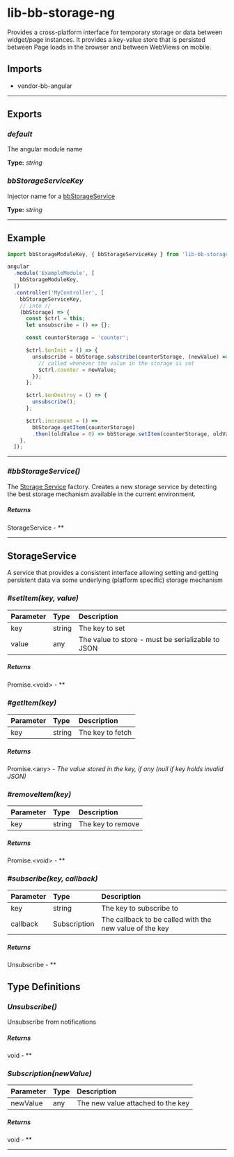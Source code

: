 # lib-bb-storage-ng

Provides a cross-platform interface for temporary storage or data between widget/page instances.
It provides a key-value store that is persisted between Page loads in the browser and between
WebViews on mobile.

## Imports

* vendor-bb-angular

---

## Exports

### *default*

The angular module name

**Type:** *string*

### *bbStorageServiceKey*

Injector name for a [bbStorageService](#bbStorageService)

**Type:** *string*


---

## Example

```javascript
import bbStorageModuleKey, { bbStorageServiceKey } from 'lib-bb-storage-ng';

angular
  .module('ExampleModule', [
    bbStorageModuleKey,
  ])
  .controller('MyController', [
    bbStorageServiceKey,
    // into //
    (bbStorage) => {
      const $ctrl = this;
      let unsubscribe = () => {};

      const counterStorage = 'counter';

      $ctrl.$onInit = () => {
        unsubscribe = bbStorage.subscribe(counterStorage, (newValue) => {
          // called whenever the value in the storage is set
          $ctrl.counter = newValue;
        });
      };

      $ctrl.$onDestroy = () => {
        unsubscribe();
      };

      $ctrl.increment = () =>
        bbStorage.getItem(counterStorage)
        .then((oldValue = 0) => bbStorage.setItem(counterStorage, oldValue + 1));
    },
  ]);
```

---

### *#bbStorageService()*

The [Storage Service](#StorageService) factory.
Creates a new storage service by detecting the best storage mechanism available in the
current environment.


##### Returns

StorageService - **

---

## StorageService

A service that provides a consistent interface allowing setting and getting persistent data
via some underlying (platform specific) storage mechanism


### *#setItem(key, value)*


| Parameter | Type | Description |
| :-- | :-- | :-- |
| key | string | The key to set |
| value | any | The value to store - must be serializable to JSON |

##### Returns

Promise.&lt;void&gt; - **

### *#getItem(key)*


| Parameter | Type | Description |
| :-- | :-- | :-- |
| key | string | The key to fetch |

##### Returns

Promise.&lt;any&gt; - *The value stored in the key, if any (null if key holds invalid JSON)*

### *#removeItem(key)*


| Parameter | Type | Description |
| :-- | :-- | :-- |
| key | string | The key to remove |

##### Returns

Promise.&lt;void&gt; - **

### *#subscribe(key, callback)*


| Parameter | Type | Description |
| :-- | :-- | :-- |
| key | string | The key to subscribe to |
| callback | Subscription | The callback to be called with the new value of the key |

##### Returns

Unsubscribe - **

## Type Definitions


### *Unsubscribe()*

Unsubscribe from notifications

##### Returns

void - **

### *Subscription(newValue)*


| Parameter | Type | Description |
| :-- | :-- | :-- |
| newValue | any | The new value attached to the key |

##### Returns

void - **

---
